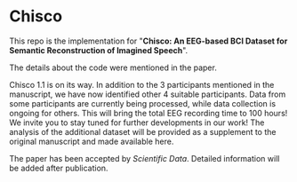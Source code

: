 # Chisco 
This repo is the implementation for "**Chisco: An EEG-based BCI Dataset for Semantic Reconstruction of Imagined Speech**".

The details about the code were mentioned in the paper. 

Chisco 1.1 is on its way. In addition to the 3 participants mentioned in the manuscript, we have now identified other 4 suitable participants. Data from some participants are currently being processed, while data collection is ongoing for others. This will bring the total EEG recording time to 100 hours! We invite you to stay tuned for further developments in our work! The analysis of the additional dataset will be provided as a supplement to the original manuscript and made available here.

The paper has been accepted by *Scientific Data*. Detailed information will be added after publication.
